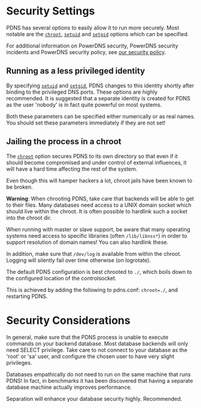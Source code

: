# Security Settings
PDNS has several options to easily allow it to run more securely. Most notable are the [`chroot`](settings.md#chroot), [`setuid`](settings.md#setuid) and [`setgid`](settings.md#setgid) options which can be specified.

For additional information on PowerDNS security, PowerDNS security incidents and PowerDNS security policy, see [our security policy](../security/index.md).

## Running as a less privileged identity

By specifying [`setuid`](settings.md#setuid) and [`setgid`](settings.md#setgid), PDNS changes to this identity shortly after binding to the privileged DNS ports. These options are highly recommended. It is suggested that a separate identity is created for PDNS as the user 'nobody' is in fact quite powerful on most systems.

Both these parameters can be specified either numerically or as real names. You should set these parameters immediately if they are not set!

## Jailing the process in a chroot

The [`chroot`](settings.md#chroot) option secures PDNS to its own directory so that even if it should become compromised and under control of external influences, it will have a hard time affecting the rest of the system.

Even though this will hamper hackers a lot, chroot jails have been known to be broken.

**Warning**: When chrooting PDNS, take care that backends will be able to get to their files. Many databases need access to a UNIX domain socket which should live within the chroot. It is often possible to hardlink such a socket into the chroot dir.

When running with master or slave support, be aware that many operating systems need access to specific libraries (often `/lib/libnss*`) in order to support resolution of domain names! You can also hardlink these.

In addition, make sure that `/dev/log` is available from within the chroot. Logging will silently fail over time otherwise (on logrotate).

The default PDNS configuration is best chrooted to `./`, which boils down to the configured location of the controlsocket.

This is achieved by adding the following to pdns.conf: `chroot=./`, and restarting PDNS.

# Security Considerations
In general, make sure that the PDNS process is unable to execute commands on your backend database. Most database backends will only need SELECT privilege. Take care to not connect to your database as the 'root' or 'sa' user, and configure the chosen user to have very slight privileges.

Databases empathically do not need to run on the same machine that runs PDNS! In fact, in benchmarks it has been discovered that having a separate database machine actually improves performance.

Separation will enhance your database security highly. Recommended.
